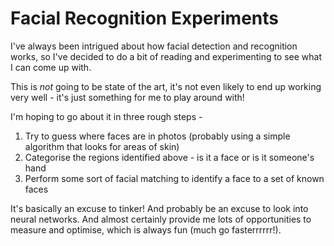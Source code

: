# Facial Recognition Experiments

I've always been intrigued about how facial detection and recognition works, so I've decided to do a bit of reading and experimenting to see what I can come up with.

This is *not* going to be state of the art, it's not even likely to end up working very well - it's just something for me to play around with!

I'm hoping to go about it in three rough steps -

1. Try to guess where faces are in photos (probably using a simple algorithm that looks for areas of skin)
1. Categorise the regions identified above - is it a face or is it someone's hand
1. Perform some sort of facial matching to identify a face to a set of known faces

It's basically an excuse to tinker! And probably be an excuse to look into neural networks. And almost certainly provide me lots of opportunities to measure and optimise, which is always fun (much go fasterrrrrr!).